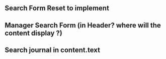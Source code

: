 ## Search Form Reset to implement

## Manager Search Form (in Header? where will the content display ?)

## Search journal in content.text